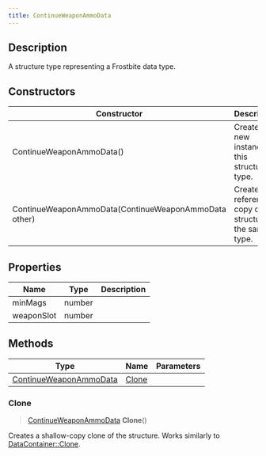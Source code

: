```yaml
---
title: ContinueWeaponAmmoData
---
```

## Description

A structure type representing a Frostbite data type.

## Constructors

| Constructor                                          | Description                                              |
| ---------------------------------------------------- | -------------------------------------------------------- |
| ContinueWeaponAmmoData()                             | Create a new instance of this structure type.            |
| ContinueWeaponAmmoData(ContinueWeaponAmmoData other) | Create a reference copy of a structure of the same type. |

## Properties

| Name       | Type   | Description |
| ---------- | ------ | ----------- |
| minMags    | number |             |
| weaponSlot | number |             |

## Methods

| Type                                             | Name            | Parameters |
| ------------------------------------------------ | --------------- | ---------- |
| [ContinueWeaponAmmoData](ContinueWeaponAmmoData) | [Clone](#clone) |            |

### Clone

> [ContinueWeaponAmmoData](ContinueWeaponAmmoData) **Clone**()

Creates a shallow-copy clone of the structure. Works similarly to [DataContainer::Clone](/vext/ref/shared/class/datacontainer#clone).
